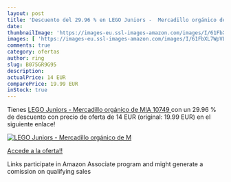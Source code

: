 ```yaml
---
layout: post
title: 'Descuento del 29.96 % en LEGO Juniors -  Mercadillo orgánico de M'
date: 
thumbnailImage: 'https://images-eu.ssl-images-amazon.com/images/I/61FbXL7WpVL._SL200_.jpg'
images: [ 'https://images-eu.ssl-images-amazon.com/images/I/61FbXL7WpVL._SL200_.jpg' ]
comments: true
category: ofertas
author: ring
slug: B075GR9G95
description:
actualPrice: 14 EUR
comparePrice: 19.99 EUR
inStock: true
---
```


Tienes [LEGO Juniors -  Mercadillo orgánico de MIA  10749 ](https://www.amazon.es/dp/B075GR9G95/?tag=tolees-21) con un 29.96 % de descuento con precio de oferta de 14 EUR (original: 19.99 EUR) en el siguiente enlace!

[![LEGO Juniors -  Mercadillo orgánico de M](https://images-eu.ssl-images-amazon.com/images/I/61FbXL7WpVL._SL200_.jpg)](https://www.amazon.es/dp/B075GR9G95/?tag=tolees-21)

[Accede a la oferta!!](https://www.amazon.es/dp/B075GR9G95/?tag=tolees-21)

Links participate in Amazon Associate program and might generate a comission on qualifying sales


